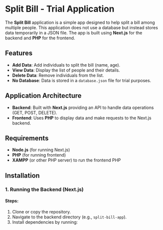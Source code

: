 # Split Bill - Trial Application

The **Split Bill** application is a simple app designed to help split a bill among multiple people. This application does not use a database but instead stores data temporarily in a JSON file. The app is built using **Next.js** for the backend and **PHP** for the frontend.

## Features

- **Add Data**: Add individuals to split the bill (name, age).
- **View Data**: Display the list of people and their details.
- **Delete Data**: Remove individuals from the list.
- **No Database**: Data is stored in a `database.json` file for trial purposes.

## Application Architecture

- **Backend**: Built with **Next.js** providing an API to handle data operations (GET, POST, DELETE).
- **Frontend**: Uses **PHP** to display data and make requests to the Next.js backend.


## Requirements

- **Node.js** (for running Next.js)
- **PHP** (for running frontend)
- **XAMPP** (or other PHP server) to run the frontend PHP

## Installation

### 1. Running the Backend (Next.js)

#### Steps:

1. Clone or copy the repository.
2. Navigate to the backend directory (e.g., `split-bill-app`).
3. Install dependencies by running:




